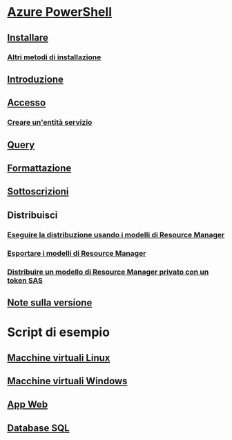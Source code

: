 # [Azure PowerShell](../overview.md)
## [Installare](install-azurerm-ps.md)
### [Altri metodi di installazione](../other-install.md)
## [Introduzione](../get-started-azureps.md)
## [Accesso](../authenticate-azureps.md)
### [Creare un'entità servizio](../create-azure-service-principal-azureps.md)
## [Query](../queries-azureps.md)
## [Formattazione](../formatting-output.md)
## [Sottoscrizioni](../manage-subscriptions-azureps.md)

## Distribuisci
### [Eseguire la distribuzione usando i modelli di Resource Manager](https://docs.microsoft.com/en-us/azure/azure-resource-manager/resource-group-template-deploy)
### [Esportare i modelli di Resource Manager](https://docs.microsoft.com/en-us/azure/azure-resource-manager/resource-manager-export-template-powershell)
### [Distribuire un modello di Resource Manager privato con un token SAS](https://docs.microsoft.com/en-us/azure/azure-resource-manager/resource-manager-powershell-sas-token)

## [Note sulla versione](release-notes-azureps.md)

# Script di esempio
## [Macchine virtuali Linux](https://docs.microsoft.com/en-us/azure/virtual-machines/linux/powershell-samples?toc=%2fpowershell%2fmodule%2ftoc.json)
## [Macchine virtuali Windows](https://docs.microsoft.com/en-us/azure/virtual-machines/windows/powershell-samples?toc=%2fpowershell%2fmodule%2ftoc.json)
## [App Web](https://docs.microsoft.com/azure/app-service-web/app-service-powershell-samples?toc=%2fpowershell%2fmodule%2ftoc.json)
## [Database SQL](https://docs.microsoft.com/azure/sql-database/sql-database-powershell-samples?toc=%2fpowershell%2fmodule%2ftoc.json)
